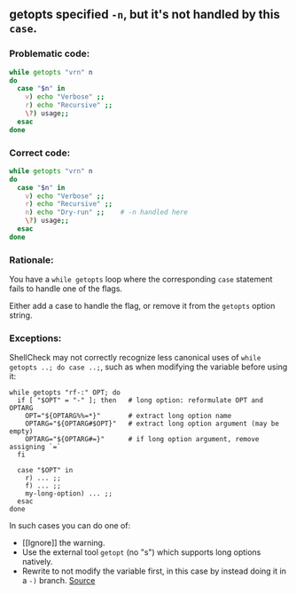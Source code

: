 ## getopts specified `-n`, but it's not handled by this `case`.

### Problematic code:

```sh
while getopts "vrn" n
do
  case "$n" in
    v) echo "Verbose" ;;
    r) echo "Recursive" ;;
    \?) usage;;
  esac
done
```

### Correct code:

```sh
while getopts "vrn" n
do
  case "$n" in
    v) echo "Verbose" ;;
    r) echo "Recursive" ;;
    n) echo "Dry-run" ;;    # -n handled here
    \?) usage;;
  esac
done
```
### Rationale:

You have a `while getopts` loop where the corresponding `case` statement fails to handle one of the flags.

Either add a case to handle the flag, or remove it from the `getopts` option string.

### Exceptions:

ShellCheck may not correctly recognize less canonical uses of `while getopts ..; do case ..;`, such as when modifying the variable before using it:

```
while getopts "rf-:" OPT; do
  if [ "$OPT" = "-" ]; then   # long option: reformulate OPT and OPTARG
    OPT="${OPTARG%%=*}"       # extract long option name
    OPTARG="${OPTARG#$OPT}"   # extract long option argument (may be empty)
    OPTARG="${OPTARG#=}"      # if long option argument, remove assigning `=`
  fi

  case "$OPT" in
    r) ... ;;
    f) ... ;;
    my-long-option) ... ;;
  esac
done
```

In such cases you can do one of:

* [[Ignore]] the warning.
* Use the external tool `getopt` (no "s") which supports long options natively.
* Rewrite to not modify the variable first, in this case by instead doing it in a `-)` branch.
[Source](https://github.com/koalaman/shellcheck/wiki/SC2213)

